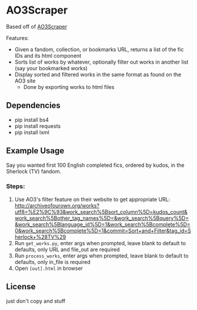 # AO3Scraper

Based off of [AO3Scraper](https://github.com/radiolarian/AO3Scraper)

Features:

-   Given a fandom, collection, or bookmarks URL, returns a list of the fic IDs and its html component
-   Sorts list of works by whatever, optionally filter out works in another list (say your bookmarked works)
-   Display sorted and filtered works in the same format as found on the AO3 site
    -   Done by exporting works to html files

## Dependencies

-   pip install bs4
-   pip install requests
-   pip install lxml

## Example Usage

Say you wanted first 100 English completed fics, ordered by kudos, in the Sherlock (TV) fandom.

### Steps:

1. Use AO3's filter feature on their website to get appropriate URL: http://archiveofourown.org/works?utf8=%E2%9C%93&work_search%5Bsort_column%5D=kudos_count&work_search%5Bother_tag_names%5D=&work_search%5Bquery%5D=&work_search%5Blanguage_id%5D=1&work_search%5Bcomplete%5D=0&work_search%5Bcomplete%5D=1&commit=Sort+and+Filter&tag_id=Sherlock+%28TV%29
2. Run `get_works.py`, enter args when prompted, leave blank to default to defaults, only URL and file_out are required
3. Run `process_works`, enter args when prompted, leave blank to default to defaults, only in_file is required
4. Open `[out].html` in browser

## License

just don't copy and stuff
